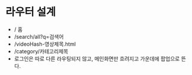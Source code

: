 # 라우터 설계

- / 홈
- /search/all?q=검색어
- /videoHash-영상제목.html
- /category/카테고리제목
- 로그인은 따로 다른 라우팅되지 않고, 메인화면만 흐려지고 가운데에 팝업으로 뜬다.
